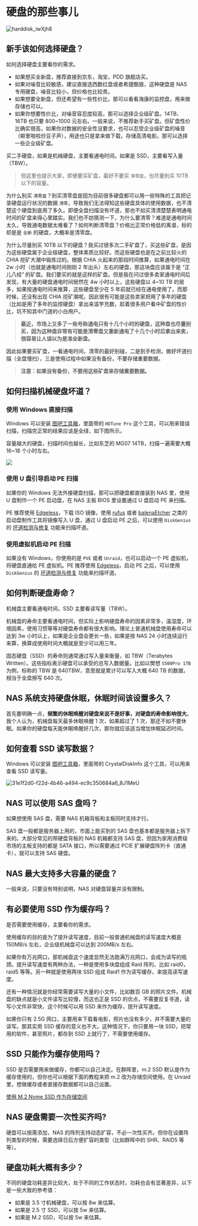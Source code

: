 # 硬盘的那些事儿

![harddisk_iwXjh8](https://img.slarker.me/wiki/harddisk_iwXjh8.jpg)

## 新手该如何选择硬盘？

如何选择硬盘主要看你的需求。

- 如果想买全新盘，推荐直接到京东，淘宝，PDD 旗舰店买。
- 如果对噪音比较敏感，建议直接选西数红盘或者希捷酷狼，这种硬盘是 NAS 专用硬盘，噪音比较小，但价格也比较贵。
- 如果想要全新盘，但还希望有一些性价比，那可以看看海康的监控盘，用来做存储也可以。
- 如果你想要性价比，对噪音容忍度较高，那可以选择企业级矿盘。14TB、16TB 也只要 800~1000 元左右。一般来说，不推荐新手买矿盘。但矿盘性价比确实很高，如果你对数据的安全性没要求，也可以忍受企业级矿盘的噪音（噼里啪啦炒豆子声），用途也只是拿来做下载，存储高清电影。那可以选择一些企业级矿盘。

买二手硬盘，如果是机械硬盘，主要看通电时间。如果是 SSD，主要看写入量（TBW）。

> 但这里也提示大家，即便要买矿盘，最好不要买 `清零盘`，也尽量别买 10TB 以下的容量。

为什么别买 `清零盘`？别买清零盘是因为目前很多硬盘都可以用一些特殊的工具把记录硬盘运行状况的数据 `清零`，导致我们无法得知这些硬盘具体的使用数据，也不清楚这个硬盘到底用了多久。即便全盘扫描没有坏道，那也不如买清清楚楚表明通电时间的矿盘来得心里踏实。我们也不妨猜测一下，为什么要清零？难道是通电时间太久，导致通电数据太难看了？如何判断清零盘？价格比正常价格低的离谱，标的却是是 `全新` 的硬盘，大概率是清零盘。

为什么尽量别买 10TB 以下的硬盘？我买过很多次二手矿盘了，买这些矿盘，是因为这些硬盘属于企业级硬盘，整体素质比较好。而这些硬盘也是在之前比较火的 CHIA 挖矿大潮中锻炼过的。根据 CHIA 火起来的那段时间推算，如果通电时间在 2w 小时（也就是通电时间刚刚 2 年出头）左右的硬盘，那这块盘应该属于是 “正儿八经” 的矿盘。我们要买的就是这样的矿盘。但是我在问过很多卖家通电时间后发现，有大量的硬盘通电时间居然在 4w 小时以上，这些硬盘以 4~10 TB 的居多，如果按通电时间来推算，这些硬盘至少在 5 年前就已经在通电使用了。而那时候，还没有出现 CHIA 挖矿潮呢。因此很有可能是这些卖家把用了多年的硬盘（比如是用了多年的监控硬盘）拿出来滥竽充数，趁着很多用户看中矿盘的性价比，坑不知其中门道的小白用户。

> **最近，市场上又多了一些号称通电只有十几个小时的硬盘，这种盘也尽量别买，因为这种盘非常有可能是清零盘又重新通电了十几个小时后拿出来卖，很容易让人误以为是准全新盘。**

因此如果要买矿盘，一看通电时间，清零的最好别碰，二是到手检测，做好坏道扫描（全盘慢扫），三是使用过程中如果没有备份，不要存储重要数据。

> **注意：如果没有备份，不要用这些矿盘来存储重要数据。**

## 如何扫描机械硬盘坏道？

### 使用 Windows 直接扫描

Windows 可以安装 [图吧工具箱](https://www.tbtool.cn/)，里面带的 `HDTune Pro` 这个工具，可以用来错误扫描，扫描完正常的结果应该是全绿，如下图所示。

容量越大的硬盘，扫描时间也越长，比如东芝的 MG07 14TB，扫描一遍需要大概 16~18 个小时左右。

![](https://img.slarker.me/wiki/mYQSyC_tQf8hk.png)

### 使用 U 盘引导启动 PE 扫描

如果你的 Windows 无法外接硬盘扫描，那可以把硬盘都直接装到 NAS 里，使用 U 盘制作一个 PE 启动盘，在 NAS 主板 BIOS 里设置通过 U 盘启动 PE 来扫描。

PE 推荐使用 [Edgeless](https://down.edgeless.top/)，下载 ISO 镜像，使用 [rufus](https://rufus.ie/zh/) 或者 [balenaEtcher](https://etcher.balena.io/) 之类的启动盘制作工具将镜像写入 U 盘，通过 U 盘启动 PE 之后，可以使用 `DiskGenius` 的 [坏道检测与修复](https://www.diskgenius.cn/help/verify.php) 功能来扫描坏道。

### 使用虚拟机启动 PE 扫描

如果没有 Windows，你使用的是 `PVE` 或者 `Unraid`，也可以启动一个 PE 虚拟机，将硬盘直通给 PE 虚拟机。PE 推荐使用 [Edgeless](https://down.edgeless.top/)，启动 PE 之后，可以使用 `DiskGenius` 的 [坏道检测与修复](https://www.diskgenius.cn/help/verify.php) 功能来扫描坏道。

## 如何判断硬盘寿命？

机械盘主要看通电时间，SSD 主要看读写量（TBW）。

机械盘的寿命主要看通电时间，但实际上影响硬盘寿命的因素非常多，温湿度，环境因素，使用习惯等等对硬盘寿命都有很大影响。理论上普通机械盘使用寿命可以达到 3w 小时以上，如果是企业盘会更长一些，如果是按 NAS 24 小时连续运行来算，换算成使用时间大概就是至少可以用三年。

固态硬盘（SSD）的寿命则通常通过写入量来衡量，如 TBW（Terabytes Written）。这些指标表示硬盘可以承受的总写入数据量。比如以樊想 `S500Pro 1TB` 为例，标称的 TBW 是 640TBW，意思就是累计可以写入大概 640 TB 的数据，相当于全盘擦写 640 次。

## NAS 系统支持硬盘休眠，休眠时间该设置多久？

首先要明确一点，**频繁的休眠唤醒对硬盘来说不是好事，对硬盘的寿命影响很大**。我个人认为，机械盘每天最多休眠唤醒 1 次，如果超过了 1 次，那还不如不要休眠。如果你的硬盘每天能休眠唤醒好几次，那你就应该适当增加休眠延迟时间。

<!-- ## 很多机械盘宣传的平均无故障时间 250w 小时是什么意思？ -->

## 如何查看 SSD 读写数据？

Windows 可以安装 [图吧工具箱](https://www.tbtool.cn/)，里面带的 CrystalDiskInfo 这个工具，可以用来查看 SSD 读写量。

![31e1f2d0-f22d-4b46-a494-ec9c350684a6_8J1MeU](https://img.slarker.me/wiki/31e1f2d0-f22d-4b46-a494-ec9c350684a6_8J1MeU.jpeg)

## NAS 可以使用 SAS 盘吗？

如果想使用 SAS 盘，需要 NAS 机箱背板和主板同时支持才行。

SAS 盘一般都是服务器上用的，市面上能买到的 SAS 盘也基本都是服务器上拆下来的。大部分常见的带硬盘背板的 NAS 机箱都支持 SAS 盘，但因为家用消费级市场的主板支持的都是 SATA 接口，所以需要通过 PCIE 扩展硬盘阵列卡（直通卡），就可以支持 SAS 硬盘。

## NAS 最大支持多大容量的硬盘？

一般来说，只要没有特别说明，NAS 对硬盘容量并没有限制。

## 有必要使用 SSD 作为缓存吗？

是否需要使用缓存，主要看你的需求。

使用缓存的目的是为了提升读写速度，目前一般普通机械盘的读写速度大概是 150MB/s 左右，企业级机械盘可以达到 200MB/s 左右。

如果你有万兆网口，那机械盘这个速度显然无法跑满万兆网口，会成为读写的瓶颈。提升读写速度有两种办法，一种是使用多块盘组成 Raid 阵列，比如 raid0，raid5 等等。另一种就是使用两块 SSD 组成 Raid1 作为读写缓存，来提高读写速度。

还有一种情况就是你经常需要读写大量的小文件，比如数百 GB 的照片文件。机械盘的缺点就是小文件读写比较慢，而这也正是 SSD 的优点，不需要反复寻道，读写小文件非常快，这个时候可以用 SSD 来作为缓存，提升读写速度。

如果你只有 2.5G 网口，主要用来下载看电影，照片也没有多少，并不需要大量的读写。那其实用 SSD 缓存的意义也不大。这种情况下，你只要用一块 SSD，把常用的软件，甚至照片，都存到 SSD 上就行了，不需要使用缓存。

## SSD 只能作为缓存使用吗？

SSD 是否需要用来做缓存，你都可以自己决定。在群晖里，m.2 SSD 默认是作为缓存使用的，但你也可以根据下面的教程来把 m.2 改为存储空间使用。在 Unraid 里，想做缓存或者直接存数据都可以自己设置。

[使用 M.2 Nvme SSD 作为存储空间](/synology/ssd_storage.md)

## NAS 硬盘需要一次性买齐吗?

硬盘可以按需添加，NAS 的阵列支持动态扩容，不必一次性买齐。但你在设置阵列类型的时候，需要选择日后方便扩容的类型（比如群晖中的 SHR、RAID5 等等）。

## 硬盘功耗大概有多少？

不同的硬盘功耗差异比较大，处于不同的工作状态时，功耗也会有显著差异，以下是一些大致的参考值：

- 如果是 3.5 寸机械硬盘，可以按 8w 来估算。
- 如果是 2.5 寸 SSD，可以按 5w 来估算。
- 如果是 M.2 SSD，可以按 5w 来估算。